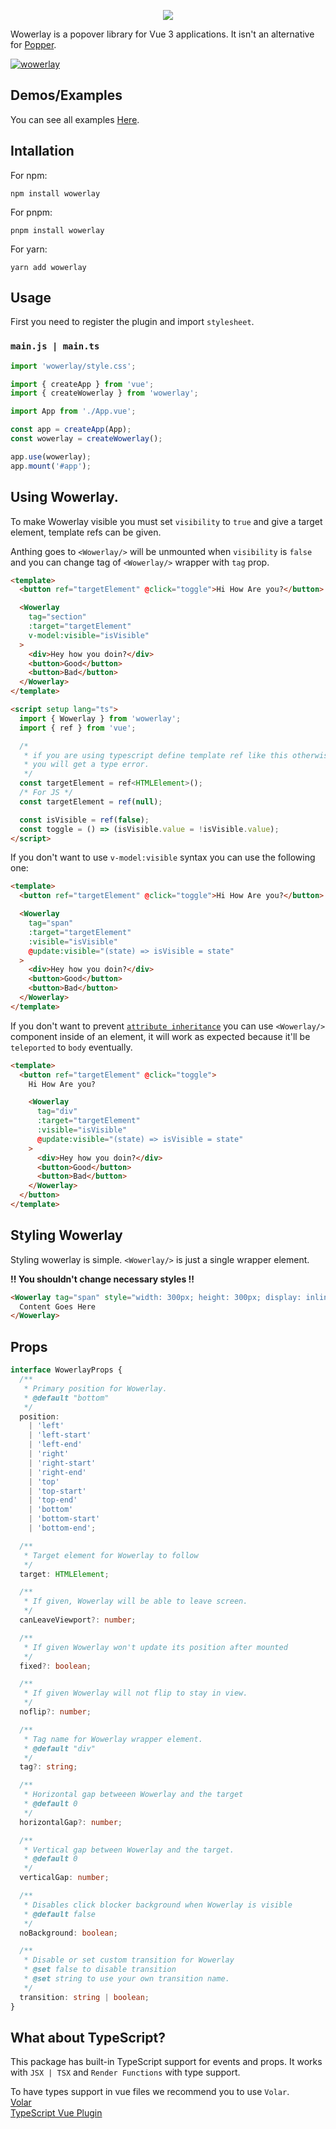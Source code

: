 <p align="center">
   <img src="md/wowerlay.png">
</p>

Wowerlay is a popover library for Vue 3 applications. It isn't an alternative for [Popper](https://popper.js.org/).

[![wowerlay](https://img.shields.io/npm/v/wowerlay)](https://npmjs.com/package/wowerlay)

## Demos/Examples

You can see all examples [Here](https://wowerlay.pages.dev).

## Intallation

For npm:

```
npm install wowerlay
```

For pnpm:

```
pnpm install wowerlay
```

For yarn:

```
yarn add wowerlay
```

## Usage

First you need to register the plugin and import `stylesheet`.

### `main.js | main.ts`

```ts
import 'wowerlay/style.css';

import { createApp } from 'vue';
import { createWowerlay } from 'wowerlay';

import App from './App.vue';

const app = createApp(App);
const wowerlay = createWowerlay();

app.use(wowerlay);
app.mount('#app');
```

## Using Wowerlay.

To make Wowerlay visible you must set `visibility` to `true` and give a target element, template refs can be given. 

Anthing goes to `<Wowerlay/>` will be unmounted when `visibility` is `false` and  you can change tag of `<Wowerlay/>` wrapper with `tag` prop.

```html
<template>
  <button ref="targetElement" @click="toggle">Hi How Are you?</button>

  <Wowerlay 
    tag="section"
    :target="targetElement"
    v-model:visible="isVisible"
  >
    <div>Hey how you doin?</div>
    <button>Good</button>
    <button>Bad</button>
  </Wowerlay>
</template>

<script setup lang="ts">
  import { Wowerlay } from 'wowerlay';
  import { ref } from 'vue';

  /*
   * if you are using typescript define template ref like this otherwise
   * you will get a type error.
   */
  const targetElement = ref<HTMLElement>();
  /* For JS */
  const targetElement = ref(null);

  const isVisible = ref(false);
  const toggle = () => (isVisible.value = !isVisible.value);
</script>
```

If you don't want to use `v-model:visible` syntax you can use the following one:

```html
<template>
  <button ref="targetElement" @click="toggle">Hi How Are you?</button>

  <Wowerlay
    tag="span"
    :target="targetElement"
    :visible="isVisible"
    @update:visible="(state) => isVisible = state"
  >
    <div>Hey how you doin?</div>
    <button>Good</button>
    <button>Bad</button>
  </Wowerlay>
</template>
```

If you don't want to prevent [`attribute inheritance`](https://v3.vuejs.org/guide/component-attrs.html#attribute-inheritance) you can use
`<Wowerlay/>` component inside of an element, it will work as expected because it'll be `teleported` to `body` eventually.

```html
<template>
  <button ref="targetElement" @click="toggle">
    Hi How Are you?

    <Wowerlay
      tag="div"
      :target="targetElement"
      :visible="isVisible"
      @update:visible="(state) => isVisible = state"
    >
      <div>Hey how you doin?</div>
      <button>Good</button>
      <button>Bad</button>
    </Wowerlay>
  </button>
</template>
```

## Styling Wowerlay

Styling wowerlay is simple. `<Wowerlay/>` is just a single wrapper element.

**!! You shouldn't change necessary styles !!**

```html
<Wowerlay tag="span" style="width: 300px; height: 300px; display: inline-block">
  Content Goes Here
</Wowerlay>
```

## Props

```ts
interface WowerlayProps {
  /**
   * Primary position for Wowerlay.
   * @default "bottom"
   */
  position:
    | 'left'
    | 'left-start'
    | 'left-end'
    | 'right'
    | 'right-start'
    | 'right-end'
    | 'top'
    | 'top-start'
    | 'top-end'
    | 'bottom'
    | 'bottom-start'
    | 'bottom-end';

  /**
   * Target element for Wowerlay to follow
   */
  target: HTMLElement;

  /**
   * If given, Wowerlay will be able to leave screen.
   */
  canLeaveViewport?: number;

  /**
   * If given Wowerlay won't update its position after mounted
   */
  fixed?: boolean;

  /**
   * If given Wowerlay will not flip to stay in view.
   */
  noflip?: number;

  /**
   * Tag name for Wowerlay wrapper element.
   * @default "div"
   */
  tag?: string;

  /**
   * Horizontal gap betweeen Wowerlay and the target
   * @default 0
   */
  horizontalGap?: number;

  /**
   * Vertical gap between Wowerlay and the target.
   * @default 0
   */
  verticalGap: number;

  /**
   * Disables click blocker background when Wowerlay is visible
   * @default false
   */
  noBackground: boolean;

  /**
   * Disable or set custom transition for Wowerlay
   * @set false to disable transition
   * @set string to use your own transition name.
   */
  transition: string | boolean;
}
```

## What about TypeScript?

This package has built-in TypeScript support for events and props. It works with `JSX | TSX` and `Render Functions` with type support.

To have types support in vue files we recommend you to use `Volar`. <br>
[Volar](https://marketplace.visualstudio.com/items?itemName=johnsoncodehk.volar) <br>
[TypeScript Vue Plugin](https://marketplace.visualstudio.com/items?itemName=johnsoncodehk.vscode-typescript-vue-plugin)
